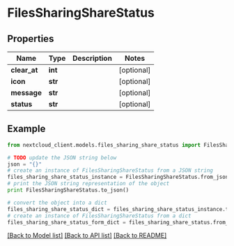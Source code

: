 # FilesSharingShareStatus


## Properties
Name | Type | Description | Notes
------------ | ------------- | ------------- | -------------
**clear_at** | **int** |  | [optional] 
**icon** | **str** |  | [optional] 
**message** | **str** |  | [optional] 
**status** | **str** |  | [optional] 

## Example

```python
from nextcloud_client.models.files_sharing_share_status import FilesSharingShareStatus

# TODO update the JSON string below
json = "{}"
# create an instance of FilesSharingShareStatus from a JSON string
files_sharing_share_status_instance = FilesSharingShareStatus.from_json(json)
# print the JSON string representation of the object
print FilesSharingShareStatus.to_json()

# convert the object into a dict
files_sharing_share_status_dict = files_sharing_share_status_instance.to_dict()
# create an instance of FilesSharingShareStatus from a dict
files_sharing_share_status_form_dict = files_sharing_share_status.from_dict(files_sharing_share_status_dict)
```
[[Back to Model list]](../README.md#documentation-for-models) [[Back to API list]](../README.md#documentation-for-api-endpoints) [[Back to README]](../README.md)


